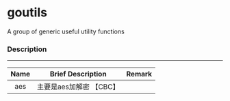 # goutils
A group of generic useful utility functions

### Description 

---------------------------------------------------------------------------------------------------------------------------------

| Name  |    Brief Description    | Remark |
| :---: | :---------------------: | :----: |
|  aes  | 主要是aes加解密 【CBC】 |        |
